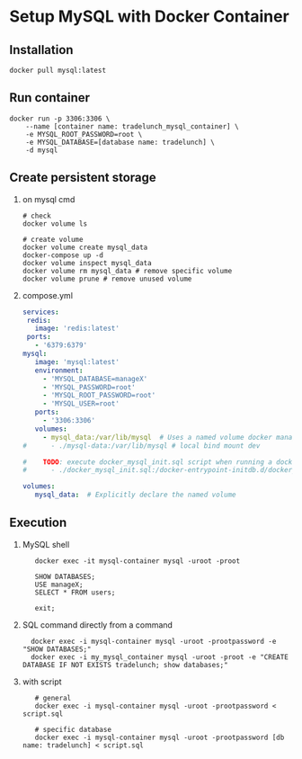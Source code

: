 # Setup MySQL with Docker Container

## Installation

```shell
docker pull mysql:latest
```

## Run container

```shell
docker run -p 3306:3306 \
    --name [container name: tradelunch_mysql_container] \
    -e MYSQL_ROOT_PASSWORD=root \
    -e MYSQL_DATABASE=[database name: tradelunch] \
    -d mysql
```

## Create persistent storage

1. on mysql cmd
   ```shell
   # check
   docker volume ls
   
   # create volume
   docker volume create mysql_data
   docker-compose up -d
   docker volume inspect mysql_data
   docker volume rm mysql_data # remove specific volume
   docker volume prune # remove unused volume
   ```

2. compose.yml

   ```yaml
   services:
    redis:
      image: 'redis:latest'
    ports:
      - '6379:6379'
   mysql:
      image: 'mysql:latest'
      environment:
        - 'MYSQL_DATABASE=manageX'
        - 'MYSQL_PASSWORD=root'
        - 'MYSQL_ROOT_PASSWORD=root'
        - 'MYSQL_USER=root'
      ports:
        - '3306:3306'
      volumes:
        - mysql_data:/var/lib/mysql  # Uses a named volume docker manages prod
   #      - ./mysql-data:/var/lib/mysql # local bind mount dev
   
   #    TODO: execute docker_mysql_init.sql script when running a docker
   #      - ./docker_mysql_init.sql:/docker-entrypoint-initdb.d/docker_mysql_init.sql
   
   volumes:
      mysql_data:  # Explicitly declare the named volume


   ```

## Execution

1. MySQL shell

    ```shell
       docker exec -it mysql-container mysql -uroot -proot
       
       SHOW DATABASES;
       USE manageX;
       SELECT * FROM users;
       
       exit;
    ```

2. SQL command directly from a command

    ```shell
      docker exec -i mysql-container mysql -uroot -prootpassword -e "SHOW DATABASES;"
      docker exec -i my_mysql_container mysql -uroot -proot -e "CREATE DATABASE IF NOT EXISTS tradelunch; show databases;"
    ```

3. with script

   ```shell
      # general
      docker exec -i mysql-container mysql -uroot -prootpassword < script.sql
   
      # specific database
      docker exec -i mysql-container mysql -uroot -prootpassword [db name: tradelunch] < script.sql
   ```